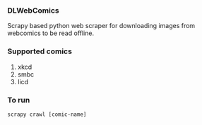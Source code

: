 ### DLWebComics

Scrapy based python web scraper for downloading images from webcomics to be read offline.

### Supported comics
1. xkcd
2. smbc
3. licd

### To run
```scrapy crawl [comic-name]```
